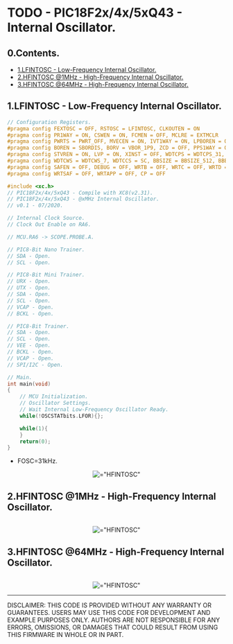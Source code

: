 # TODO - PIC18F2x/4x/5xQ43 - Internal Oscillator.

## 0.Contents.

- [1.LFINTOSC - Low-Frequency Internal Oscillator.](#)
- [2.HFINTOSC @1MHz - High-Frequency Internal Oscillator.](#)
- [3.HFINTOSC @64MHz - High-Frequency Internal Oscillator.](#)

## 1.LFINTOSC - Low-Frequency Internal Oscillator.

```c
// Configuration Registers.
#pragma config FEXTOSC = OFF, RSTOSC = LFINTOSC, CLKOUTEN = ON
#pragma config PR1WAY = ON, CSWEN = ON, FCMEN = OFF, MCLRE = EXTMCLR
#pragma config PWRTS = PWRT_OFF, MVECEN = ON, IVT1WAY = ON, LPBOREN = OFF
#pragma config BOREN = SBORDIS, BORV = VBOR_1P9, ZCD = OFF, PPS1WAY = ON
#pragma config STVREN = ON, LVP = ON, XINST = OFF, WDTCPS = WDTCPS_31, WDTE = ON
#pragma config WDTCWS = WDTCWS_7, WDTCCS = SC, BBSIZE = BBSIZE_512, BBEN = OFF
#pragma config SAFEN = OFF, DEBUG = OFF, WRTB = OFF, WRTC = OFF, WRTD = OFF
#pragma config WRTSAF = OFF, WRTAPP = OFF, CP = OFF

#include <xc.h>
// PIC18F2x/4x/5xQ43 - Compile with XC8(v2.31).
// PIC18F2x/4x/5xQ43 - @xMHz Internal Oscillator.
// v0.1 - 07/2020.

// Internal Clock Source.
// Clock Out Enable on RA6.

// MCU.RA6 -> SCOPE.PROBE.A.

// PIC8-Bit Nano Trainer.
// SDA - Open.
// SCL - Open.

// PIC8-Bit Mini Trainer.
// URX - Open.
// UTX - Open.
// SDA - Open.
// SCL - Open.
// VCAP - Open.
// BCKL - Open.

// PIC8-Bit Trainer.
// SDA - Open.
// SCL - Open.
// VEE - Open.
// BCKL - Open.
// VCAP - Open.
// SPI/I2C - Open.

// Main.
int main(void)
{
    // MCU Initialization.
    // Oscillator Settings.
    // Wait Internal Low-Frequency Oscillator Ready.
    while(!OSCSTATbits.LFOR){};

    while(1){
    }
    return(0);
}
```

- FOSC=31kHz.

<p align="center"><img alt=="HFINTOSC" src="./pics/TEK00000.PNG"></p>

## 2.HFINTOSC @1MHz - High-Frequency Internal Oscillator.

```c
```

<p align="center"><img alt=="HFINTOSC" src="./pics/TEK00000.PNG"></p>

## 3.HFINTOSC @64MHz - High-Frequency Internal Oscillator.

```c
```

<p align="center"><img alt=="HFINTOSC" src="./pics/TEK00000.PNG"></p>

---
DISCLAIMER: THIS CODE IS PROVIDED WITHOUT ANY WARRANTY OR GUARANTEES.
USERS MAY USE THIS CODE FOR DEVELOPMENT AND EXAMPLE PURPOSES ONLY.
AUTHORS ARE NOT RESPONSIBLE FOR ANY ERRORS, OMISSIONS, OR DAMAGES THAT COULD
RESULT FROM USING THIS FIRMWARE IN WHOLE OR IN PART.